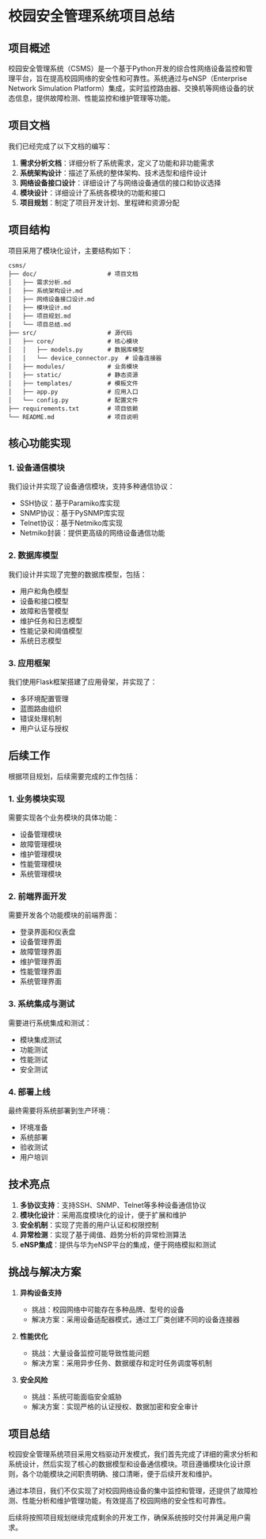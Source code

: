 # 校园安全管理系统项目总结

## 项目概述

校园安全管理系统（CSMS）是一个基于Python开发的综合性网络设备监控和管理平台，旨在提高校园网络的安全性和可靠性。系统通过与eNSP（Enterprise Network Simulation Platform）集成，实时监控路由器、交换机等网络设备的状态信息，提供故障检测、性能监控和维护管理等功能。

## 项目文档

我们已经完成了以下文档的编写：

1. **需求分析文档**：详细分析了系统需求，定义了功能和非功能需求
2. **系统架构设计**：描述了系统的整体架构、技术选型和组件设计
3. **网络设备接口设计**：详细设计了与网络设备通信的接口和协议选择
4. **模块设计**：详细设计了系统各模块的功能和接口
5. **项目规划**：制定了项目开发计划、里程碑和资源分配

## 项目结构

项目采用了模块化设计，主要结构如下：

```
csms/
├── doc/                    # 项目文档
│   ├── 需求分析.md
│   ├── 系统架构设计.md
│   ├── 网络设备接口设计.md
│   ├── 模块设计.md
│   ├── 项目规划.md
│   └── 项目总结.md
├── src/                    # 源代码
│   ├── core/               # 核心模块
│   │   ├── models.py       # 数据库模型
│   │   └── device_connector.py  # 设备连接器
│   ├── modules/            # 业务模块
│   ├── static/             # 静态资源
│   ├── templates/          # 模板文件
│   ├── app.py              # 应用入口
│   └── config.py           # 配置文件
├── requirements.txt        # 项目依赖
└── README.md               # 项目说明
```

## 核心功能实现

### 1. 设备通信模块

我们设计并实现了设备通信模块，支持多种通信协议：

- SSH协议：基于Paramiko库实现
- SNMP协议：基于PySNMP库实现
- Telnet协议：基于Netmiko库实现
- Netmiko封装：提供更高级的网络设备通信功能

### 2. 数据库模型

我们设计并实现了完整的数据库模型，包括：

- 用户和角色模型
- 设备和接口模型
- 故障和告警模型
- 维护任务和日志模型
- 性能记录和阈值模型
- 系统日志模型

### 3. 应用框架

我们使用Flask框架搭建了应用骨架，并实现了：

- 多环境配置管理
- 蓝图路由组织
- 错误处理机制
- 用户认证与授权

## 后续工作

根据项目规划，后续需要完成的工作包括：

### 1. 业务模块实现

需要实现各个业务模块的具体功能：

- 设备管理模块
- 故障管理模块
- 维护管理模块
- 性能管理模块
- 系统管理模块

### 2. 前端界面开发

需要开发各个功能模块的前端界面：

- 登录界面和仪表盘
- 设备管理界面
- 故障管理界面
- 维护管理界面
- 性能管理界面
- 系统管理界面

### 3. 系统集成与测试

需要进行系统集成和测试：

- 模块集成测试
- 功能测试
- 性能测试
- 安全测试

### 4. 部署上线

最终需要将系统部署到生产环境：

- 环境准备
- 系统部署
- 验收测试
- 用户培训

## 技术亮点

1. **多协议支持**：支持SSH、SNMP、Telnet等多种设备通信协议
2. **模块化设计**：采用高度模块化的设计，便于扩展和维护
3. **安全机制**：实现了完善的用户认证和权限控制
4. **异常检测**：实现了基于阈值、趋势分析的异常检测算法
5. **eNSP集成**：提供与华为eNSP平台的集成，便于网络模拟和测试

## 挑战与解决方案

1. **异构设备支持**
   - 挑战：校园网络中可能存在多种品牌、型号的设备
   - 解决方案：采用设备适配器模式，通过工厂类创建不同的设备连接器

2. **性能优化**
   - 挑战：大量设备监控可能导致性能问题
   - 解决方案：采用异步任务、数据缓存和定时任务调度等机制

3. **安全风险**
   - 挑战：系统可能面临安全威胁
   - 解决方案：实现严格的认证授权、数据加密和安全审计

## 项目总结

校园安全管理系统项目采用文档驱动开发模式，我们首先完成了详细的需求分析和系统设计，然后实现了核心的数据模型和设备通信模块。项目遵循模块化设计原则，各个功能模块之间职责明确、接口清晰，便于后续开发和维护。

通过本项目，我们不仅实现了对校园网络设备的集中监控和管理，还提供了故障检测、性能分析和维护管理功能，有效提高了校园网络的安全性和可靠性。

后续将按照项目规划继续完成剩余的开发工作，确保系统按时交付并满足用户需求。 